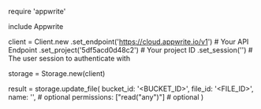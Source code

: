 require 'appwrite'

include Appwrite

client = Client.new
    .set_endpoint('https://cloud.appwrite.io/v1') # Your API Endpoint
    .set_project('5df5acd0d48c2') # Your project ID
    .set_session('') # The user session to authenticate with

storage = Storage.new(client)

result = storage.update_file(
    bucket_id: '<BUCKET_ID>',
    file_id: '<FILE_ID>',
    name: '<NAME>', # optional
    permissions: ["read("any")"] # optional
)

